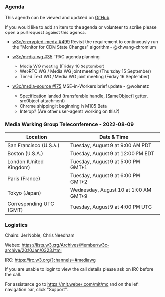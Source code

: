 ### Agenda

This agenda can be viewed and updated on [GitHub](https://github.com/w3c/media-wg/blob/main/meetings/2022-08-09-Media_Working_Group_Teleconference-agenda.md).

If you would like to add an item to the agenda or volunteer to scribe please open a pull request against this agenda.

* [w3c/encrypted-media #499](https://github.com/w3c/encrypted-media/issues/499) Revisit the requirement to continuously run the "Monitor for CDM State Changes" algorithm - @xhwang-chromium

* [w3c/media-wg #35](https://github.com/w3c/media-wg/issues/35) TPAC agenda planning
  * Media WG meeting (Friday 16 September)
  * WebRTC WG / Media WG joint meeting (Thursday 15 September)
  * Timed Text WG / Media WG joint meeting (Friday 16 September)

* [w3c/media-source #175](https://github.com/w3c/media-source/issues/175) MSE-in-Workers brief update - @wolenetz
  * Specification landed (transferable handle, [SameObject] getter, srcObject attachment)
  * Chrome shipping it beginning in M105 Beta
  * Interop? (Are other user-agents working on this?)

### Media Working Group Teleconference - 2022-08-09

| Location | Date & Time |
| -------- | ----------- |
| San Francisco (U.S.A.) | Tuesday, August 9 at 9:00 AM PDT |
| Boston (U.S.A.) | Tuesday, August 9 at 12:00 PM EDT |
| London (United Kingdom) | Tuesday, August 9 at 5:00 PM GMT+1 |
| Paris (France) | Tuesday, August 9 at 6:00 PM GMT+2 |
| Tokyo (Japan) | Wednesday, August 10 at 1:00 AM GMT+9 |
| Corresponding UTC (GMT) | Tuesday, August 9 at 4:00 PM UTC |

### Logistics

Chairs: Jer Noble, Chris Needham

Webex: https://lists.w3.org/Archives/Member/w3c-archive/2020Jan/0323.html

IRC: https://irc.w3.org/?channels=#mediawg

If you are unable to login to view the call details please ask on IRC before the call.

For assistance go to https://mit.webex.com/mit/mc  and on the left navigation bar, click "Support".
